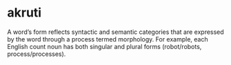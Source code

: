 # akruti

A word’s form reflects syntactic and semantic categories that are expressed by the word through a process termed morphology. For example, each English count noun has both singular and plural forms (robot/robots, process/processes).
